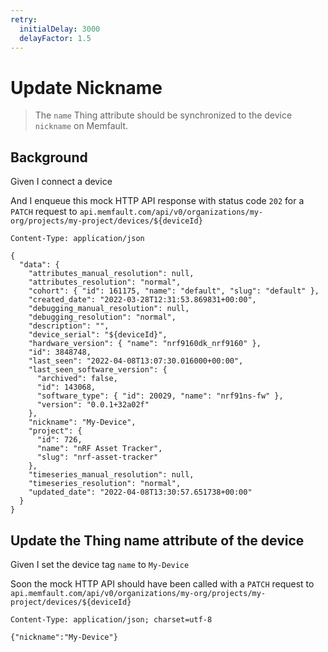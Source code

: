 ```yaml
---
retry:
  initialDelay: 3000
  delayFactor: 1.5
---
```


# Update Nickname

> The `name` Thing attribute should be synchronized to the device `nickname` on
> Memfault.

## Background

Given I connect a device

<!-- Prepare the mock API responses. -->

And I enqueue this mock HTTP API response with status code `202` for a `PATCH`
request to
`api.memfault.com/api/v0/organizations/my-org/projects/my-project/devices/${deviceId}`

```
Content-Type: application/json

{
  "data": {
    "attributes_manual_resolution": null,
    "attributes_resolution": "normal",
    "cohort": { "id": 161175, "name": "default", "slug": "default" },
    "created_date": "2022-03-28T12:31:53.869831+00:00",
    "debugging_manual_resolution": null,
    "debugging_resolution": "normal",
    "description": "",
    "device_serial": "${deviceId}",
    "hardware_version": { "name": "nrf9160dk_nrf9160" },
    "id": 3848748,
    "last_seen": "2022-04-08T13:07:30.016000+00:00",
    "last_seen_software_version": {
      "archived": false,
      "id": 143068,
      "software_type": { "id": 20029, "name": "nrf91ns-fw" },
      "version": "0.0.1+32a02f"
    },
    "nickname": "My-Device",
    "project": {
      "id": 726,
      "name": "nRF Asset Tracker",
      "slug": "nrf-asset-tracker"
    },
    "timeseries_manual_resolution": null,
    "timeseries_resolution": "normal",
    "updated_date": "2022-04-08T13:30:57.651738+00:00"
  }
}
```

## Update the Thing name attribute of the device

Given I set the device tag `name` to `My-Device`

Soon the mock HTTP API should have been called with a `PATCH` request to
`api.memfault.com/api/v0/organizations/my-org/projects/my-project/devices/${deviceId}`

```
Content-Type: application/json; charset=utf-8

{"nickname":"My-Device"}
```
